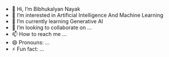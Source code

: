 - 👋 Hi, I’m Bibhukalyan Nayak
- 👀 I’m interested in Artificial         Intelligence And Machine Learning
- 🌱 I’m currently learning Generative AI
- 💞️ I’m looking to collaborate on ...
- 📫 How to reach me ...
- 😄 Pronouns: ...
- ⚡ Fun fact: ...

<!---
BIBHU78150/BIBHU78150 is a ✨ special ✨ repository because its `README.md` (this file) appears on your GitHub profile.
You can click the Preview link to take a look at your changes.
--->
